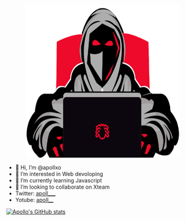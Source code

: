 <div id="header" align="center">
  <img src="https://raw.githubusercontent.com/rixon-cochi/rixon-cochi/main/IMG/Hack-This-SIte-Basic-9-ngr-5QXatUvRfM.gif" width="80%" height='400px'/>
</div>



- 👋 Hi, I’m @apollxo
- 👀 I’m interested in Web devoloping
- 🌱 I’m currently learning Javascript
- 💞️ I’m looking to collaborate on Xteam
- Twitter: [apoll___](https://twitter.com/apoll___)
- Yotube: [apoll__](https://youtube.com/@apoll__)

<!---
apollxo/apollxo is a ✨ special ✨ repository because its `README.md` (this file) appears on your GitHub profile.
You can click the Preview link to take a look at your changes.
--->

[![Apollo's GitHub stats](https://github-readme-stats.vercel.app/api?username=apollxo)](https://github.com/apollxo/github-readme-stats)

